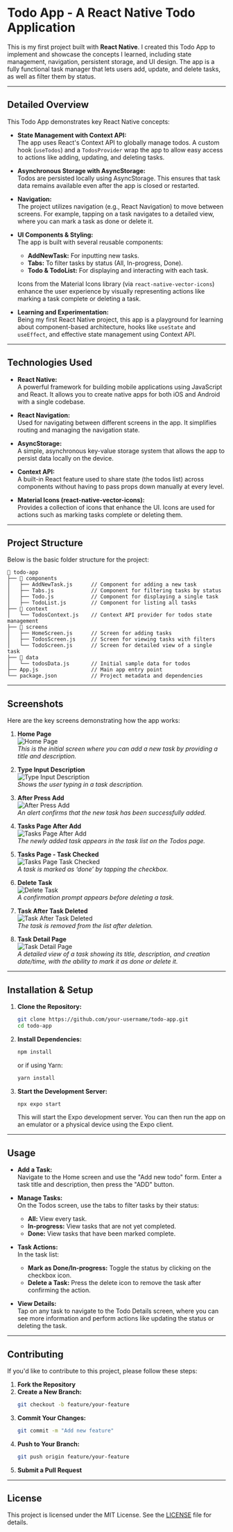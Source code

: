 # Todo App - A React Native Todo Application

This is my first project built with **React Native**. I created this Todo App to implement and showcase the concepts I learned, including state management, navigation, persistent storage, and UI design. The app is a fully functional task manager that lets users add, update, and delete tasks, as well as filter them by status.

---

## Detailed Overview

This Todo App demonstrates key React Native concepts:

- **State Management with Context API:**  
  The app uses React's Context API to globally manage todos. A custom hook (`useTodos`) and a `TodosProvider` wrap the app to allow easy access to actions like adding, updating, and deleting tasks.

- **Asynchronous Storage with AsyncStorage:**  
  Todos are persisted locally using AsyncStorage. This ensures that task data remains available even after the app is closed or restarted.

- **Navigation:**  
  The project utilizes navigation (e.g., React Navigation) to move between screens. For example, tapping on a task navigates to a detailed view, where you can mark a task as done or delete it.

- **UI Components & Styling:**  
  The app is built with several reusable components:
  - **AddNewTask:** For inputting new tasks.
  - **Tabs:** To filter tasks by status (All, In-progress, Done).
  - **Todo & TodoList:** For displaying and interacting with each task.
  
  Icons from the Material Icons library (via `react-native-vector-icons`) enhance the user experience by visually representing actions like marking a task complete or deleting a task.

- **Learning and Experimentation:**  
  Being my first React Native project, this app is a playground for learning about component-based architecture, hooks like `useState` and `useEffect`, and effective state management using Context API.

---

## Technologies Used

- **React Native:**  
  A powerful framework for building mobile applications using JavaScript and React. It allows you to create native apps for both iOS and Android with a single codebase.

- **React Navigation:**  
  Used for navigating between different screens in the app. It simplifies routing and managing the navigation state.

- **AsyncStorage:**  
  A simple, asynchronous key-value storage system that allows the app to persist data locally on the device.

- **Context API:**  
  A built-in React feature used to share state (the todos list) across components without having to pass props down manually at every level.

- **Material Icons (react-native-vector-icons):**  
  Provides a collection of icons that enhance the UI. Icons are used for actions such as marking tasks complete or deleting them.

---

## Project Structure

Below is the basic folder structure for the project:

```
📂 todo-app
├── 📂 components
│   ├── AddNewTask.js      // Component for adding a new task
│   ├── Tabs.js            // Component for filtering tasks by status
│   ├── Todo.js            // Component for displaying a single task
│   ├── TodoList.js        // Component for listing all tasks
├── 📂 context
│   └── TodosContext.js    // Context API provider for todos state management
├── 📂 screens
│   ├── HomeScreen.js      // Screen for adding tasks
│   ├── TodosScreen.js     // Screen for viewing tasks with filters
│   └── TodoScreen.js      // Screen for detailed view of a single task
├── 📂 data
│   └── todosData.js       // Initial sample data for todos
├── App.js                 // Main app entry point
└── package.json           // Project metadata and dependencies
```

---

## Screenshots

Here are the key screens demonstrating how the app works:

1. **Home Page**  
   ![Home Page](./screenshots/1-home-page.PNG)  
   *This is the initial screen where you can add a new task by providing a title and description.*

2. **Type Input Description**  
   ![Type Input Description](./screenshots/2-type-input-description.PNG)  
   *Shows the user typing in a task description.*

3. **After Press Add**  
   ![After Press Add](./screenshots/3-after-press-add.PNG)  
   *An alert confirms that the new task has been successfully added.*

4. **Tasks Page After Add**  
   ![Tasks Page After Add](./screenshots/4-tasks-page-after-add.PNG)  
   *The newly added task appears in the task list on the Todos page.*

5. **Tasks Page - Task Checked**  
   ![Tasks Page Task Checked](./screenshots/5-tasks-page-task-checked.PNG)  
   *A task is marked as ‘done’ by tapping the checkbox.*

6. **Delete Task**  
   ![Delete Task](./screenshots/6-delete-task.PNG)  
   *A confirmation prompt appears before deleting a task.*

7. **Task After Task Deleted**  
   ![Task After Task Deleted](./screenshots/7-task-after-task-deleted.PNG)  
   *The task is removed from the list after deletion.*

8. **Task Detail Page**  
   ![Task Detail Page](./screenshots/8-task-detail-page.PNG)  
   *A detailed view of a task showing its title, description, and creation date/time, with the ability to mark it as done or delete it.*

---

## Installation & Setup

1. **Clone the Repository:**
   ```sh
   git clone https://github.com/your-username/todo-app.git
   cd todo-app
   ```

2. **Install Dependencies:**
   ```sh
   npm install
   ```
   or if using Yarn:
   ```sh
   yarn install
   ```

3. **Start the Development Server:**
   ```sh
   npx expo start
   ```
   This will start the Expo development server. You can then run the app on an emulator or a physical device using the Expo client.

---

## Usage

- **Add a Task:**  
  Navigate to the Home screen and use the "Add new todo" form. Enter a task title and description, then press the "ADD" button.

- **Manage Tasks:**  
  On the Todos screen, use the tabs to filter tasks by their status:
  - **All:** View every task.
  - **In-progress:** View tasks that are not yet completed.
  - **Done:** View tasks that have been marked complete.
  
- **Task Actions:**  
  In the task list:
  - **Mark as Done/In-progress:** Toggle the status by clicking on the checkbox icon.
  - **Delete a Task:** Press the delete icon to remove the task after confirming the action.

- **View Details:**  
  Tap on any task to navigate to the Todo Details screen, where you can see more information and perform actions like updating the status or deleting the task.

---

## Contributing

If you'd like to contribute to this project, please follow these steps:

1. **Fork the Repository**
2. **Create a New Branch:**
   ```sh
   git checkout -b feature/your-feature
   ```
3. **Commit Your Changes:**
   ```sh
   git commit -m "Add new feature"
   ```
4. **Push to Your Branch:**
   ```sh
   git push origin feature/your-feature
   ```
5. **Submit a Pull Request**

---

## License

This project is licensed under the MIT License. See the [LICENSE](LICENSE) file for details.
